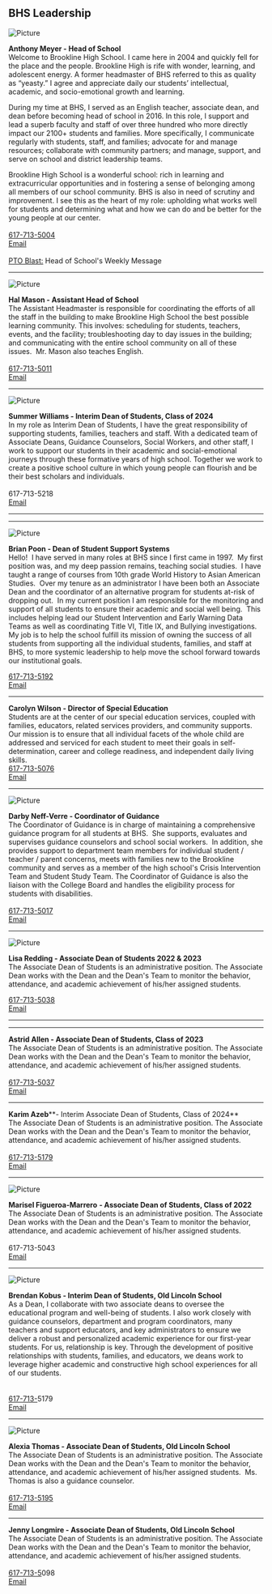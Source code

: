 BHS Leadership
--------------

![Picture](/uploads/8/0/1/5/801512/published/meyer_1.jpg?1582659947)

**Anthony Meyer - Head of School**  
​Welcome to Brookline High School. I came here in 2004 and quickly fell for the place and the people. Brookline High is rife with wonder, learning, and adolescent energy. A former headmaster of BHS referred to this as quality as “yeasty.” I agree and appreciate daily our students’ intellectual, academic, and socio-emotional growth and learning.    
  
During my time at BHS, I served as an English teacher, associate dean, and dean before becoming head of school in 2016. In this role, I support and lead a superb faculty and staff of over three hundred who more directly impact our 2100+ students and families. More specifically, I communicate regularly with students, staff, and families; advocate for and manage resources; collaborate with community partners; and manage, support, and serve on school and district leadership teams.    
  
Brookline High School is a wonderful school: rich in learning and extracurricular opportunities and in fostering a sense of belonging among all members of our school community. BHS is also in need of scrutiny and improvement. I see this as the heart of my role: upholding what works well for students and determining what and how we can do and be better for the young people at our center.    
​  
[617-713-5004](tel:6177135004)  
[Email](mailto:anthony_meyer@psbma.org)  
​  
[PTO Blast:](http://www.bhs-pto.org/view-blast-archives.html) Head of School's Weekly Message

* * *

![Picture](/uploads/8/0/1/5/801512/published/mason.jpg?1582659993)

**Hal Mason - Assistant Head of School**  
The Assistant Headmaster is responsible for coordinating the efforts of all the staff in the building to make Brookline High School the best possible learning community. This involves: scheduling for students, teachers, events, and the facility; troubleshooting day to day issues in the building; and communicating with the entire school community on all of these issues.  Mr. Mason also teaches English.  
​  
[617-713-5011](tel:6177135011)  
[Email](mailto:hal_mason@psbma.org)

* * *

![Picture](/uploads/8/0/1/5/801512/editor/williams.jpg?1582659900)

**​Summer Williams - Interim Dean of Students, Class of 2024**  
​In my role as Interim Dean of Students, I have the great responsibility of supporting students, families, teachers and staff. With a dedicated team of Associate Deans, Guidance Counselors, Social Workers, and other staff, I work to support our students in their academic and social-emotional journeys through these formative years of high school. Together we work to create a positive school culture in which young people can flourish and be their best scholars and individuals.   
​​  
617-713-5218  
[Email](mailto:summer-williams@psbma.org) ​

* * *

* * *

![Picture](/uploads/8/0/1/5/801512/published/poon.jpg?1582660031)

**Brian Poon - Dean of Student Support Systems**  
Hello!  I have served in many roles at BHS since I first came in 1997.  My first position was, and my deep passion remains, teaching social studies.  I have taught a range of courses from 10th grade World History to Asian American Studies.  Over my tenure as an administrator I have been both an Associate Dean and the coordinator of an alternative program for students at-risk of dropping out.  In my current position I am responsible for the monitoring and support of all students to ensure their academic and social well being.  This includes helping lead our Student Intervention and Early Warning Data Teams as well as coordinating Title VI, Title IX, and Bullying investigations.  My job is to help the school fulfill its mission of owning the success of all students from supporting all the individual students, families, and staff at BHS, to more systemic leadership to help move the school forward towards our institutional goals.   
  
[617-713-5192](tel:6177135192)  
[Email](mailto:Brian_Poon@psbma.org)

* * *

**​Carolyn Wilson - Director of Special Education**  
Students are at the center of our special education services, coupled with families, educators, related services providers, and community supports. Our mission is to ensure that all individual facets of the whole child are addressed and serviced for each student to meet their goals in self-determination, career and college readiness, and independent daily living skills.   
[617-713-5076](tel:6177135076)  
[Email](mailto:carolyn_wilson@psbma.org)

* * *

![Picture](/uploads/8/0/1/5/801512/neff-verre_orig.jpg)

**Darby Neff-Verre - Coordinator of Guidance**  
The Coordinator of Guidance is in charge of maintaining a comprehensive guidance program for all students at BHS.  She supports, evaluates and supervises guidance counselors and school social workers.  In addition, she provides support to department team members for individual student / teacher / parent concerns, meets with families new to the Brookline community and serves as a member of the high school's Crisis Intervention Team and Student Study Team. The Coordinator of Guidance is also the liaison with the College Board and handles the eligibility process for students with disabilities.    
​  
[617-713-5017](tel:6177135017)  
[Email](mailto:Darby_Neff-Verre@psbma.org)

* * *

![Picture](/uploads/8/0/1/5/801512/editor/redding.jpg?1582660013)

**Lisa Redding - Associate Dean of Students 2022 & 2023**  
The Associate Dean of Students is an administrative position. The Associate Dean works with the Dean and the Dean's Team to monitor the behavior, attendance, and academic achievement of his/her assigned students.   
  
[617-713-5038](tel:617-713-5038)   
[Email](mailto:lisa_redding@psbma.org)    

* * *

* * *

**Astrid Allen - Associate Dean of Students, Class of 2023**  
The Associate Dean of Students is an administrative position. The Associate Dean works with the Dean and the Dean's Team to monitor the behavior, attendance, and academic achievement of his/her assigned students.   
​  
[617-713-5037](tel:6177135037)  
[Email](mailto:astrid_allen@psbma.org)

* * *

**​Karim Azeb****\- Interim Associate Dean of Students, Class of 2024**  
​The Associate Dean of Students is an administrative position. The Associate Dean works with the Dean and the Dean's Team to monitor the behavior, attendance, and academic achievement of his/her assigned students.    
​  
[617-713-5179](tel:6177135179)  
[Email](mailto:karim_azeb@psbma.org)  

* * *

![Picture](/uploads/8/0/1/5/801512/published/marisel.jpg?1600124304)

**​Marisel Figueroa-Marrero** **- Associate Dean of Students, Class of 2022**  
The Associate Dean of Students is an administrative position. The Associate Dean works with the Dean and the Dean's Team to monitor the behavior, attendance, and academic achievement of his/her assigned students.  
​  
617-713-5043  
[Email](mailto:marisel_figueroa-marrero@psbma.org) ​

* * *

![Picture](/uploads/8/0/1/5/801512/kobus_2_orig.jpg)

**​Brendan Kobus - Interim Dean of Students, Old Lincoln School**  
As a Dean, I collaborate with two associate deans to oversee the educational program and well-being of students. I also work closely with guidance counselors, department and program coordinators, many teachers and support educators, and key administrators to ensure we deliver a robust and personalized academic experience for our first-year students. For us, relationship is key. Through the development of positive relationships with students, families, and educators, we deans work to leverage higher academic and constructive high school experiences for all of our students.    
​​  
​  
[617-713-](tel:6177135179)5179  
[Email](mailto:brendan_kobus@psbma.org)   

* * *

![Picture](/uploads/8/0/1/5/801512/alex_orig.jpeg)

**​Alexia Thomas - Associate Dean of Students, Old Lincoln School**  
The Associate Dean of Students is an administrative position. The Associate Dean works with the Dean and the Dean's Team to monitor the behavior, attendance, and academic achievement of his/her assigned students.  Ms. Thomas is also a guidance counselor.  
​  
[617-713-5195](tel:6177135195)  
[Email](mailto:alexia_thomas@psbma.org)

* * *

**​Jenny Longmire - Associate Dean of Students, Old Lincoln School**  
The Associate Dean of Students is an administrative position. The Associate Dean works with the Dean and the Dean's Team to monitor the behavior, attendance, and academic achievement of his/her assigned students.  
​  
[617-713-5](tel:6177135098)098  
[Email](mailto:jenny_longmire@psbma.org)